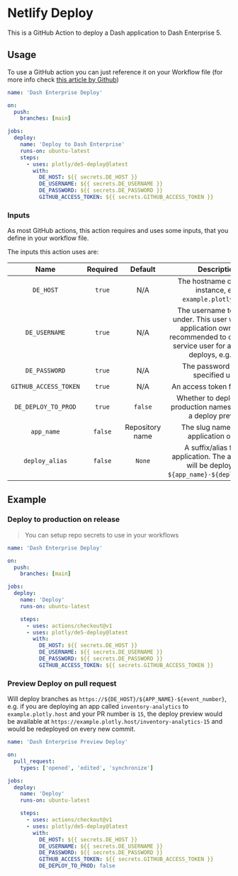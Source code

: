 # Netlify Deploy

This is a GitHub Action to deploy a Dash application to Dash Enterprise 5.

## Usage

To use a GitHub action you can just reference it on your Workflow file
(for more info check [this article by Github](https://help.github.com/en/actions/automating-your-workflow-with-github-actions/configuring-a-workflow))

```yml
name: 'Dash Enterprise Deploy'

on:
  push:
    branches: [main]

jobs:
  deploy:
    name: 'Deploy to Dash Enterprise'
    runs-on: ubuntu-latest
    steps:
      - uses: plotly/de5-deploy@latest
        with:
          DE_HOST: ${{ secrets.DE_HOST }}
          DE_USERNAME: ${{ secrets.DE_USERNAME }}
          DE_PASSWORD: ${{ secrets.DE_PASSWORD }}
          GITHUB_ACCESS_TOKEN: ${{ secrets.GITHUB_ACCESS_TOKEN }}
```

### Inputs

As most GitHub actions, this action requires and uses some inputs, that you define in
your workflow file.

The inputs this action uses are:

| Name | Required | Default | Description |
|:----:|:--------:|:-------:|:-----------:|
| `DE_HOST` | `true` | N/A | The hostname of the DE instance, e.g. `example.plotly.host`. |
| `DE_USERNAME` | `true` | N/A | The username to deploy under. This user will be the application owner (it is recommended to configure a service user for automated deploys, e.g. `bot`) |
| `DE_PASSWORD` | `true` | N/A | The password for the specified user. |
| `GITHUB_ACCESS_TOKEN` | `true` | N/A | An access token for Github. |
| `DE_DEPLOY_TO_PROD` | `true` | `false` | Whether to deploy to the production namespace or to a deploy preview. |
| `app_name` | `false` | Repository name | The slug name for the application on DE. |
| `deploy_alias` | `false` | `None` | A suffix/alias for the application. The application will be deployed to `${app_name}-${deploy_alias}`. |


## Example

### Deploy to production on release

> You can setup repo secrets to use in your workflows

```yml
name: 'Dash Enterprise Deploy'

on:
  push:
    branches: [main]

jobs:
  deploy:
    name: 'Deploy'
    runs-on: ubuntu-latest

    steps:
      - uses: actions/checkout@v1
      - uses: plotly/de5-deploy@latest
        with:
          DE_HOST: ${{ secrets.DE_HOST }}
          DE_USERNAME: ${{ secrets.DE_USERNAME }}
          DE_PASSWORD: ${{ secrets.DE_PASSWORD }}
          GITHUB_ACCESS_TOKEN: ${{ secrets.GITHUB_ACCESS_TOKEN }}
```

### Preview Deploy on pull request
Will deploy branches as `https://${DE_HOST}/${APP_NAME}-${event_number}`, e.g. if you are deploying an app called `inventory-analytics` to `example.plotly.host` and your PR number is `15`, the deploy preview would be available at `https://example.plotly.host/inventory-analytics-15` and would be redeployed on every new commit.

```yml
name: 'Dash Enterprise Preview Deploy'

on:
  pull_request:
    types: ['opened', 'edited', 'synchronize']

jobs:
  deploy:
    name: 'Deploy'
    runs-on: ubuntu-latest

    steps:
      - uses: actions/checkout@v1
      - uses: plotly/de5-deploy@latest
        with:
          DE_HOST: ${{ secrets.DE_HOST }}
          DE_USERNAME: ${{ secrets.DE_USERNAME }}
          DE_PASSWORD: ${{ secrets.DE_PASSWORD }}
          GITHUB_ACCESS_TOKEN: ${{ secrets.GITHUB_ACCESS_TOKEN }}
          DE_DEPLOY_TO_PROD: false
```